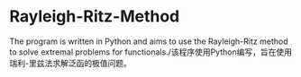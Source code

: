 # Rayleigh-Ritz-Method
The program is written in Python and aims to use the Rayleigh-Ritz method to solve extremal problems for functionals./该程序使用Python编写，旨在使用瑞利-里兹法求解泛函的极值问题。

